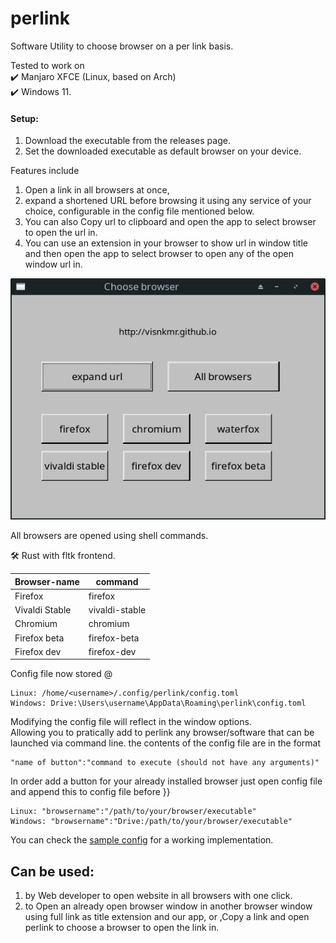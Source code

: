 # perlink

Software Utility to choose browser on a per link basis.  
  
Tested to work on  
✔️ Manjaro XFCE (Linux, based on Arch)  
✔️ Windows 11.
  
#### Setup:
1. Download the executable from the releases page.
2. Set the downloaded executable as default browser on your device.
  
  Features include 
  1. Open a link in all browsers at once,  
  2. expand a shortened URL before browsing it using any service of your choice, configurable in the config file mentioned below.  
  3. You can also Copy url to clipboard and open the app to select browser to open the url in. 
  4. You can use an extension in your browser to show url in window title and then open the app to select browser to open any of the open window url in.
  
![screenshot](https://github.com/visnkmr/perlink/raw/main/perlink_scr.png)
  
All browsers are opened using shell commands.  
  
🛠️ Rust with fltk frontend.

|Browser-name| command|
|-|-|
|Firefox| firefox|
|Vivaldi Stable | vivaldi-stable|
|Chromium| chromium|
|Firefox beta|firefox-beta|
|Firefox dev|firefox-dev|

Config file now stored @ 
```
Linux: /home/<username>/.config/perlink/config.toml  
Windows: Drive:\Users\username\AppData\Roaming\perlink\config.toml
```  
  
Modifying the config file will reflect in the window options.  
Allowing you to pratically add to perlink any browser/software that can be launched via command line.
the contents of the config file are in the format 
```
"name of button":"command to execute (should not have any arguments)"
```

In order add a button for your already installed browser just open config file and append this to config file before }}
```
Linux: "browsername":"/path/to/your/browser/executable"
Windows: "browsername":"Drive:/path/to/your/browser/executable"
```
You can check the [sample config](https://github.com/visnkmr/perlink/blob/main/sample-config.json) for a working implementation.
  
  
## Can be used:  
1. by Web developer to open website in all browsers with one click.  
2. to Open an already open browser window in another browser window using full link as title extension and our app, or ,Copy a link and open perlink to choose a browser to open the link in.
